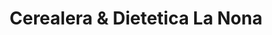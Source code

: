 ---
title: "Cerealera & Dietetica La Nona"
url: /merlo/cerealera-und-dietetica-la-nona/
shop: Bioladen
---